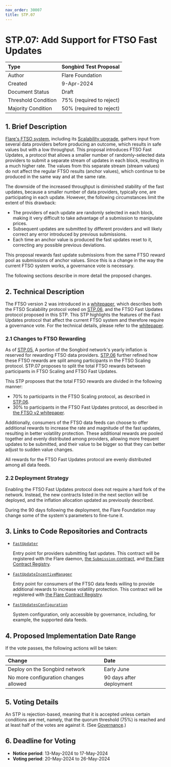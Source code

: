 ```yaml
---
nav_order: 30007
title: STP.07
---
```


# STP.07: Add Support for FTSO Fast Updates

| Type                | Songbird Test Proposal   |
| :------------------ | :----------------------- |
| Author              | Flare Foundation         |
| Created             | 9-Apr-2024               |
| Document Status     | Draft                    |
| Threshold Condition | 75% (required to reject) |
| Majority Condition  | 50% (required to reject) |

## 1. Brief Description

[Flare's FTSO system](https://docs.flare.network/tech/ftso), including its [Scalability upgrade](./STP_6.md), gathers input from several data providers before producing an outcome, which results in safe values but with a low throughput.
This proposal introduces FTSO Fast Updates, a protocol that allows a smaller number of randomly-selected data providers to submit a separate stream of updates in each block, resulting in a much higher rate.
The values from this separate stream (stream values) do not affect the regular FTSO results (anchor values), which continue to be produced in the same way and at the same rate.

The downside of the increased throughput is diminished stability of the fast updates, because a smaller number of data providers, typically one, are participating in each update.
However, the following circumstances limit the extent of this drawback:

* The providers of each update are randomly selected in each block, making it very difficult to take advantage of a submission to manipulate prices.
* Subsequent updates are submitted by different providers and will likely correct any error introduced by previous submissions.
* Each time an anchor value is produced the fast updates reset to it, correcting any possible previous deviations.

This proposal rewards fast update submissions from the same FTSO reward pool as submissions of anchor values.
Since this is a change in the way the current FTSO system works, a governance vote is necessary.

The following sections describe in more detail the proposed changes.

## 2. Technical Description

The FTSO version 2 was introduced in a [whitepaper](https://flare.network/wp-content/uploads/FTSOv2.pdf), which describes both the FTSO Scalability protocol voted on [STP.06](./STP_6.md), and the FTSO Fast Updates protocol proposed in this STP.
This STP highlights the features of the Fast Updates protocol that affect the current FTSO system and therefore require a governance vote.
For the technical details, please refer to the [whitepaper](https://flare.network/wp-content/uploads/FTSOv2.pdf).

### 2.1 Changes to FTSO Rewarding

As of [STP.05](./STP_5.md), A portion of the Songbird network's yearly inflation is reserved for rewarding FTSO data providers.
[STP.06](./STP_6.md) further refined how these FTSO rewards are split among participants in the FTSO Scaling protocol.
STP.07 proposes to split the total FTSO rewards between participants in FTSO Scaling and FTSO Fast Updates.

This STP proposes that the total FTSO rewards are divided in the following manner:

* 70% to participants in the FTSO Scaling protocol, as described in [STP.06](./STP_6.md).
* 30% to participants in the FTSO Fast Updates protocol, as described in [the FTSO v2 whitepaper](https://flare.network/wp-content/uploads/FTSOv2.pdf).

Additionally, consumers of the FTSO data feeds can choose to offer additional rewards to increase the rate and magnitude of the fast updates, resulting in better volatility protection.
These additional rewards are pooled together and evenly distributed among providers, allowing more frequent updates to be submitted, and their value to be bigger so that they can better adjust to sudden value changes.

All rewards for the FTSO Fast Updates protocol are evenly distributed among all data feeds.

### 2.2 Deployment Strategy

Enabling the FTSO Fast Updates protocol does not require a hard fork of the network.
Instead, the new contracts listed in the next section will be deployed, and the inflation allocation updated as previously described.

During the 90 days following the deployment, the Flare Foundation may change some of the system's parameters to fine-tune it.

## 3. Links to Code Repositories and Contracts

* [`FastUpdater`](https://gitlab.com/flarenetwork/flare-smart-contracts-v2/-/blob/fast_updates/contracts/fastUpdates/implementation/FastUpdater.sol?ref_type=heads)

    Entry point for providers submitting fast updates.
    This contract will be registered with the Flare daemon, [the `Submission` contract](./FIP_6.md#211-the-submission-contract), and [the Flare Contract Registry](https://docs.flare.network/dev/getting-started/contract-addresses/#retrieval-from-blockchain).

* [`FastUpdateIncentiveManager`](https://gitlab.com/flarenetwork/flare-smart-contracts-v2/-/blob/fast_updates/contracts/fastUpdates/implementation/FastUpdateIncentiveManager.sol?ref_type=heads)

    Entry point for consumers of the FTSO data feeds willing to provide additional rewards to increase volatility protection.
    This contract will be registered with [the Flare Contract Registry](https://docs.flare.network/dev/getting-started/contract-addresses/#retrieval-from-blockchain).

* [`FastUpdatesConfiguration`](https://gitlab.com/flarenetwork/flare-smart-contracts-v2/-/blob/fast_updates/contracts/fastUpdates/implementation/FastUpdatesConfiguration.sol?ref_type=heads)

    System configuration, only accessible by governance, including, for example, the supported data feeds.

## 4. Proposed Implementation Date Range

If the vote passes, the following actions will be taken:

| Change                                | Date                     |
| :------------------------------------ | :----------------------- |
| Deploy on the Songbird network        | Early June               |
| No more configuration changes allowed | 90 days after deployment |

## 5. Voting Details

An STP is rejection-based, meaning that it is accepted unless certain conditions are met, namely, that the quorum threshold (75%) is reached and at least half of the votes are against it. (See [Governance](https://docs.flare.network/tech/governance/#stps).)

## 6. Deadline for Voting

* **Notice period**: 13-May-2024 to 17-May-2024
* **Voting period**: 20-May-2024 to 26-May-2024
